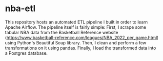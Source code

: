 # nba-etl

This repository hosts an automated ETL pipeline I built in order to learn Apache Airflow. The pipeline itself is fairly simple:
First, I scrape some tabular NBA data from the Basketball Reference website (https://www.basketball-reference.com/leagues/NBA_2022_per_game.html) using 
Python's Beautiful Soup library. Then, I clean and perform a few transformations on it using pandas. Finally, I load the transformed data into a Postgres
database.
